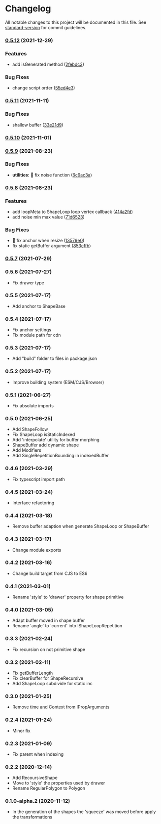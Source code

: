 # Changelog

All notable changes to this project will be documented in this file. See [standard-version](https://github.com/conventional-changelog/standard-version) for commit guidelines.

### [0.5.12](https://github.com/urpflanze-org/core/compare/v0.5.11...v0.5.12) (2021-12-29)


### Features

* add isGenerated method ([2febdc3](https://github.com/urpflanze-org/core/commits/2febdc37a67e54867200d0f36e5c7fac32257f20))


### Bug Fixes

* change script order ([55ed4e3](https://github.com/urpflanze-org/core/commits/55ed4e399bb86af31df04636c3d4bf00e4cea816))

### [0.5.11](https://github.com/urpflanze-org/core/compare/v0.5.10...v0.5.11) (2021-11-11)


### Bug Fixes

* shallow buffer ([33e21d9](https://github.com/urpflanze-org/core/commits/33e21d9b6e9a522a32f3cd4ec4ef8e2d2592b662))

### [0.5.10](https://github.com/urpflanze-org/core/compare/v0.5.9...v0.5.10) (2021-11-01)

### [0.5.9](https://github.com/urpflanze-org/core/compare/v0.5.8...v0.5.9) (2021-08-23)


### Bug Fixes

* **utilities:** :bug: fix noise function ([6c9ac3a](https://github.com/urpflanze-org/core/commits/6c9ac3a959a9b5c1f9b0cac1482873a82d58b470))

### [0.5.8](https://github.com/urpflanze-org/core/compare/v0.5.7...v0.5.8) (2021-08-23)


### Features

* add loopMeta to ShapeLoop loop vertex callback ([414a2fd](https://github.com/urpflanze-org/core/commits/414a2fdcee146ee7017bd5b7c2784368c9cd8051))
* add noise min max value ([71d6523](https://github.com/urpflanze-org/core/commits/71d6523224772ba0c6e197b9c112a4a78740cfb4))


### Bug Fixes

* :bug: fix anchor when resize ([13579e0](https://github.com/urpflanze-org/core/commits/13579e0bc52051ab260cfdfa1de53c453029ea16))
* fix static getBuffer argument ([853cffb](https://github.com/urpflanze-org/core/commits/853cffb6134208cc3a99a4a2e246901f62a07068))

### [0.5.7](https://github.com/urpflanze-org/core/compare/v0.5.6...v0.5.7) (2021-07-29)

### 0.5.6 (2021-07-27)

- Fix drawer type

### 0.5.5 (2021-07-17)

- Add anchor to ShapeBase

### 0.5.4 (2021-07-17)

- Fix anchor settings
- Fix module path for cdn

### 0.5.3 (2021-07-17)

- Add "build" folder to files in package.json

### 0.5.2 (2021-07-17)

- Improve building system (ESM/CJS/Browser)

### 0.5.1 (2021-06-27)

- Fix absolute imports

### 0.5.0 (2021-06-25)

- Add ShapeFollow
- Fix ShapeLoop isStaticIndexed
- Add 'interpolate' utility for buffer morphing
- ShapeBuffer add dynamic shape
- Add Modifiers
- Add SingleRepetitionBounding in indexedBuffer

### 0.4.6 (2021-03-29)

- Fix typescript import path

### 0.4.5 (2021-03-24)

- Interface refactoring

### 0.4.4 (2021-03-18)

- Remove buffer adaption when generate ShapeLoop or ShapeBuffer

### 0.4.3 (2021-03-17)

- Change module exports

### 0.4.2 (2021-03-16)

- Change build target from CJS to ES6

### 0.4.1 (2021-03-01)

- Rename 'style' to 'drawer' property for shape primitive

### 0.4.0 (2021-03-05)

- Adapt buffer moved in shape buffer
- Rename 'angle' to 'current' into IShapeLoopRepetition

### 0.3.3 (2021-02-24)

- Fix recursion on not primitive shape

### 0.3.2 (2021-02-11)

- Fix getBufferLength
- Fix clearBuffer for ShapeRecursive
- Add ShapeLoop subdivide for static inc

### 0.3.0 (2021-01-25)

- Remove time and Context from IPropArguments

### 0.2.4 (2021-01-24)

- Minor fix

### 0.2.3 (2021-01-09)

- Fix parent when indexing

### 0.2.2 (2020-12-14)

- Add RecoursiveShape
- Move to 'style' the properties used by drawer
- Rename RegularPolygon to Polygon

### 0.1.0-alpha.2 (2020-11-12)

- In the generation of the shapes the 'squeeze' was moved before apply the transformations

